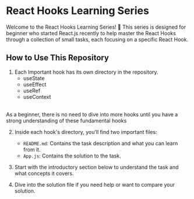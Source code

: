 # React Hooks Learning Series

Welcome to the React Hooks Learning Series! 🚀 This series is designed for beginner who started React.js recently to help master the React Hooks through a collection of small tasks, each focusing on a specific React Hook.

## How to Use This Repository

1. Each Important hook has its own directory in the repository.
    - useState 
    - useEffect 
    - useRef
    - useContext

<br/>
As a beginner, there is no need to dive into more hooks until you have a strong understanding of these fundamental hooks
<br/>

2. Inside each hook's directory, you'll find two important files:
   - `README.md`: Contains the task description and what you can learn from it.
   - `App.js`: Contains the solution to the task.

3. Start with the introductory section below to understand the task and what concepts it covers.

4. Dive into the solution file if you need help or want to compare your solution.
